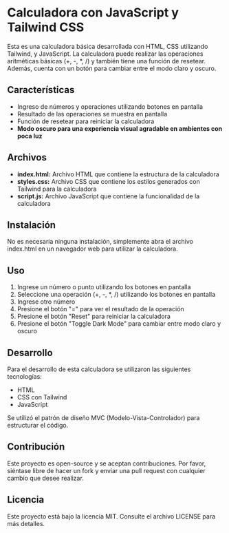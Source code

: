 # Calculadora con JavaScript y Tailwind CSS

Esta es una calculadora básica desarrollada con HTML, CSS utilizando Tailwind, y JavaScript. La calculadora puede realizar las operaciones aritméticas básicas (+, -, \*, /) y también tiene una función de resetear. Además, cuenta con un botón para cambiar entre el modo claro y oscuro.

## Características

- Ingreso de números y operaciones utilizando botones en pantalla
- Resultado de las operaciones se muestra en pantalla
- Función de resetear para reiniciar la calculadora
- **Modo oscuro para una experiencia visual agradable en ambientes con poca luz**

## Archivos

- **index.html:** Archivo HTML que contiene la estructura de la calculadora
- **styles.css:** Archivo CSS que contiene los estilos generados con Tailwind para la calculadora
- **script.js:** Archivo JavaScript que contiene la funcionalidad de la calculadora

## Instalación

No es necesaria ninguna instalación, simplemente abra el archivo index.html en un navegador web para utilizar la calculadora.

## Uso

1. Ingrese un número o punto utilizando los botones en pantalla
2. Seleccione una operación (+, -, \*, /) utilizando los botones en pantalla
3. Ingrese otro número
4. Presione el botón "=" para ver el resultado de la operación
5. Presione el botón "Reset" para reiniciar la calculadora
6. Presione el botón "Toggle Dark Mode" para cambiar entre modo claro y oscuro

## Desarrollo

Para el desarrollo de esta calculadora se utilizaron las siguientes tecnologías:

- HTML
- CSS con Tailwind
- JavaScript

Se utilizó el patrón de diseño MVC (Modelo-Vista-Controlador) para estructurar el código.

## Contribución

Este proyecto es open-source y se aceptan contribuciones. Por favor, siéntase libre de hacer un fork y enviar una pull request con cualquier cambio que desee realizar.

## Licencia

Este proyecto está bajo la licencia MIT. Consulte el archivo LICENSE para más detalles.
